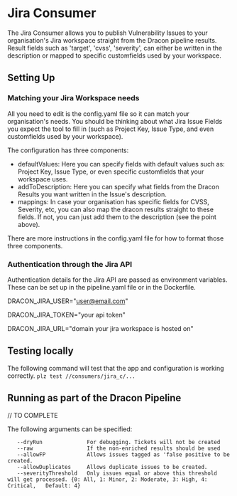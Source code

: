 # Jira Consumer

The Jira Consumer allows you to publish Vulnerability Issues to your organisation's Jira workspace straight from the Dracon pipeline results. Result fields such as 'target', 'cvss', 'severity', can either be written in the description or mapped to specific customfields used by your workspace.

## Setting Up

### Matching your Jira Workspace needs
All you need to edit is the config.yaml file so it can match your organisation's needs. You should be thinking about what Jira Issue Fields you expect the tool to fill in (such as Project Key, Issue Type, and even customfields used by your workspace).

 The configuration has three components:
* defaultValues: Here you can specify fields with default values such as: Project Key, Issue Type, or even specific customfields that your workspace uses.
* addToDescription: Here you can specify what fields from the Dracon Results you want written in the Issue's description.
* mappings: In case your organisation has specific fields for CVSS, Severity, etc, you can also map the dracon results straight to these fields. If not, you can just add them to the description (see the point above).

There are more instructions in the config.yaml file for how to format those three components.

### Authentication through the Jira API
Authentication details for the Jira API are passed as environment variables. These can be set up in the pipeline.yaml file or in the Dockerfile.

DRACON_JIRA_USER="user@email.com"

DRACON_JIRA_TOKEN="your api token"

DRACON_JIRA_URL="domain your jira workspace is hosted on"


## Testing locally
The following command will test that the app and configuration is working correctly.
`plz test //consumers/jira_c/...`


## Running as part of the Dracon Pipeline
// TO COMPLETE

The following arguments can be specified:
```
   --dryRun              For debugging. Tickets will not be created
   --raw                 If the non-enriched results should be used
   --allowFP             Allows issues tagged as 'false positive to be created.
   --allowDuplicates     Allows duplicate issues to be created.
   --severityThreshold   Only issues equal or above this threshold will get processed. {0: All, 1: Minor, 2: Moderate, 3: High, 4: Critical,   Default: 4}
```
